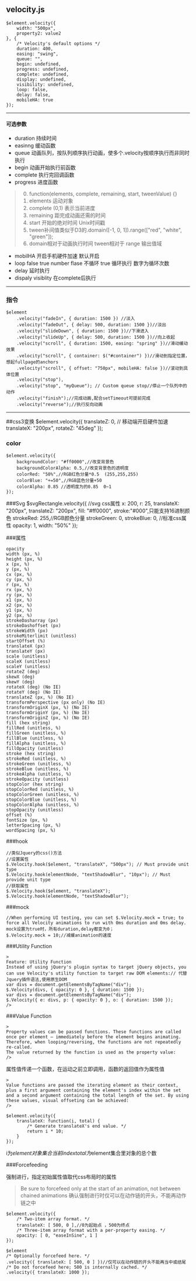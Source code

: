 ## velocity.js ##

	$element.velocity({
		width: "500px",  
		property2: value2
	}, {
		/* Velocity's default options */
		duration: 400,
		easing: "swing",
		queue: "",
		begin: undefined,
		progress: undefined,
		complete: undefined,
		display: undefined,
		visibility: undefined,
		loop: false,
		delay: false,
		mobileHA: true
	});
***
#### 可选参数 
+ duration 持续时间
+ easinng 缓动函数
+ queue 动画队列，按队列顺序执行动画，使多个.velocity按顺序执行而非同时执行
+ begin 动画开始执行前函数
+ complete 执行完回调函数
+ progress 进度函数

> 0. function(elements, complete, remaining, start, tweenValue) {}
> 1. elements 运动对象	
> 2. complete (0,1) 表示当前进度
> 3. remaining 距完成动画还需的时间
> 4. start 开始的绝对时间 Unix时间戳
> 5. tween补间值类似于D3的.domain([-1, 0, 1]).range(["red", "white", "green"]);
> 6. domain相对于动画执行时间 tween相对于 range 输出值域

+ mobilHA 开启手机硬件加速 默认开启
+ loop false true number flase 不循环 true 循环执行 数字为循环次数
+ delay 延时执行
+ dispaly visiblity 在complete后执行

***
	
### 指令		
	$element
	    .velocity("fadeIn", { duration: 1500 }) //淡入
	    .velocity("fadeOut", { delay: 500, duration: 1500 })//淡出
	    .velocity("slideDown", { duration: 1500 })//下滑进入
	    .velocity("slideUp", { delay: 500, duration: 1500 })//向上收起
	    .velocity("scroll", { duration: 1500, easing: "spring" })//滑动缓动效果
	    .velocity("scroll", { container: $("#container") })//滑动到指定位置，想起fullpage的anchors
	    .velocity("scroll", { offset: "750px", mobileHA: false })//滚动到具体位置
	    .velocity("stop"),
	    .velocity("stop", "myQueue"); // Custom queue stop//停止一个队列中的动作
		.velocity("finish");//完成动画,配合setTimeout可提前完成
    	.velocity("reverse");//执行反向动画


 ***

 ##css3变换
	$element.velocity({
		translateZ: 0, // 移动端开启硬件加速
		translateX: "200px",
		rotateZ: "45deg"
	});


### color 

	$element.velocity({
	    backgroundColor: "#ff0000",//改变背景色
	    backgroundColorAlpha: 0.5,//改变背景色的透明度
	    colorRed: "50%",//RGB红色分量*0.5  (255,255,255)
	    colorBlue: "+=50",//RGB蓝色分量+50
	    colorAlpha: 0.85 //透明度为的0.85  0~1
	});
	

###Svg
	$svgRectangle.velocity({
		//svg css属性
	    x: 200,
	    r: 25,
	    translateX: "200px",
	    translateZ: "200px",
	    fill: "#ff0000",
	    stroke:"#000",只能支持16进制颜色
	    strokeRed: 255,//RGB颜色分量
	    strokeGreen: 0,
	    strokeBlue: 0,
	   //标准css属性
	    opacity: 1,
	    width: "50%"
	});

###属性

	opacity
	width (px, %)
	height (px, %)
	x (px, %)
	y (px, %)
	cx (px, %)
	cy (px, %)
	r (px, %)
	rx (px, %)
	ry (px, %)
	x1 (px, %)
	x2 (px, %)
	y1 (px, %)
	y2 (px, %)
	strokeDasharray (px)
	strokeDashoffset (px)
	strokeWidth (px)
	strokeMiterlimit (unitless)
	startOffset (%)
	translateX (px)
	translateY (px)
	scale (unitless)
	scaleX (unitless)
	scaleY (unitless)
	rotateZ (deg)
	skewX (deg)
	skewY (deg)
	rotateX (deg) (No IE)
	rotateY (deg) (No IE)
	translateZ (px, %) (No IE)
	transformPerspective (px only) (No IE)
	transformOriginX (px, %) (No IE)
	transformOriginY (px, %) (No IE)
	transformOriginZ (px, %) (No IE)
	fill (hex string)
	fillRed (unitless, %)
	fillGreen (unitless, %)
	fillBlue (unitless, %)
	fillAlpha (unitless, %)
	fillOpacity (unitless)
	stroke (hex string)
	strokeRed (unitless, %)
	strokeGreen (unitless, %)
	strokeBlue (unitless, %)
	strokeAlpha (unitless, %)
	strokeOpacity (unitless)
	stopColor (hex string)
	stopColorRed (unitless, %)
	stopColorGreen (unitless, %)
	stopColorBlue (unitless, %)
	stopColorAlpha (unitless, %)
	stopOpacity (unitless)
	offset (%)
	fontSize (px, %)
	letterSpacing (px, %)
	wordSpacing (px, %)

###hook

	//类似Jquery的css()方法
	//设置属性
	$.Velocity.hook($element, "translateX", "500px"); // Must provide unit type
	$.Velocity.hook(elementNode, "textShadowBlur", "10px"); // Must provide unit type
	//获取属性
	$.Velocity.hook($element, "translateX");
	$.Velocity.hook(elementNode, "textShadowBlur");


###mock

	//When performing UI testing, you can set $.Velocity.mock = true; to force all Velocity animations to run with 0ms duration and 0ms delay. 
	mock设置为true时，所有duration,delay都变为0；
	$.Velocity.mock = 10;//减缓animation的速度



###Utility Function

	>
	Feature: Utility Function 
	Instead of using jQuery's plugin syntax to target jQuery objects, you can use Velocity's utility function to target raw DOM elements://	代替Jquery插件语法,使用原生DOM
	var divs = document.getElementsByTagName("div");
	$.Velocity(divs, { opacity: 0 }, { duration: 1500 });
	var divs = document.getElementsByTagName("div");
	$.Velocity({ e: divs, p: { opacity: 0 }, o: { duration: 1500 });
	/>


###Value Function
	
	>
	Property values can be passed functions. These functions are called once per element — immediately before the element begins animating. Therefore, when looping/reversing, the functions are not repeatedly re-called.
	The value returned by the function is used as the property value:
	/>

属性值传递一个函数，在运动之前立即调用，函数的返回值作为属性值


	>
	Value functions are passed the iterating element as their context, plus a first argument containing the element's index within the set and a second argument containing the total length of the set. By using these values, visual offseting can be achieved:
	/>

	$element.velocity({
	    translateX: function(i, total) {
	        /* Generate translateX's end value. */
	        return i * 10;
	    }
	});

i为$element对象集合当前index
total为$element集合里对象的总个数


###Forcefeeding

强制进行，指定初始属性值取代css布局时的属性
>Be sure to forcefeed only at the start of an animation, not between chained animations
确认强制进行时仅可以在动作链的开头，不能再动作链之中
	
	$element.velocity({
	    /* Two-item array format. */
	    translateX: [ 500, 0 ],//0为起始点 ，500为终点
	    /* Three-item array format with a per-property easing. */
	    opacity: [ 0, "easeInSine", 1 ]
	});

	$element
    /* Optionally forcefeed here. */
    .velocity({ translateX: [ 500, 0 ] })//仅可以在动作链的开头不能再当中或结尾
    /* Do not forcefeed here; 500 is internally cached. */
    .velocity({ translateX: 1000 });













	